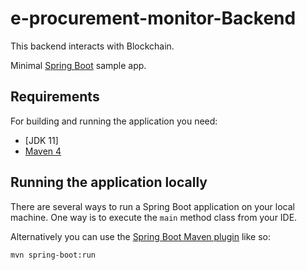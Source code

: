 # e-procurement-monitor-Backend

This backend interacts with Blockchain.

Minimal [Spring Boot](http://projects.spring.io/spring-boot/) sample app.

## Requirements

For building and running the application you need:

- [JDK 11]
- [Maven 4](https://maven.apache.org)

## Running the application locally

There are several ways to run a Spring Boot application on your local machine. One way is to execute the `main` method class from your IDE.

Alternatively you can use the [Spring Boot Maven plugin](https://docs.spring.io/spring-boot/docs/current/reference/html/build-tool-plugins-maven-plugin.html) like so:

```shell
mvn spring-boot:run
```
